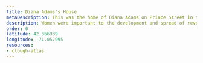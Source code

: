 ```yaml
---
title: Diana Adams's House
metaDescription: This was the home of Diana Adams on Prince Street in the North End.
description: Women were important to the development and spread of revolutionary ideology. 
order: 0
latitude: 42.366939
longitude: -71.057995
resources:
- clough-atlas 
---
```

